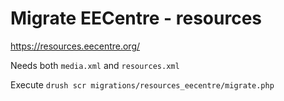 # Migrate EECentre - resources

https://resources.eecentre.org/

Needs both `media.xml` and `resources.xml`

Execute `drush scr migrations/resources_eecentre/migrate.php`

